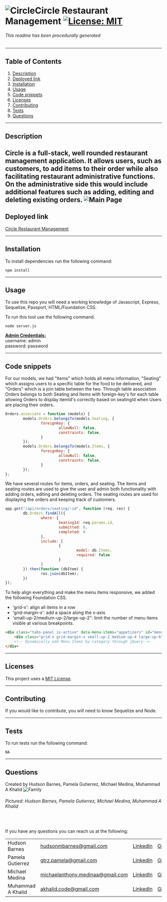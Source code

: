# ![Circle](public/assets/circle-ico.png)Circle Restaurant Management [![License: MIT](https://img.shields.io/badge/License-MIT-yellow.svg)](https://opensource.org/licenses/MIT) 
###### This readme has been procedurally generated 

-----------------------
## Table of Contents
1. [Description](#description)
2. [Deployed link](#deployed-link)
3. [Installation](#installation)
4. [Usage](#usage)
5. [Code snippets](#code-snippets)
6. [Licenses](#licenses)
7. [Contributing](#contributing)
8. [Tests](#tests)
9. [Questions](#questions)

-----------------------
## Description
Circle is a full-stack, well rounded restaurant management application. It allows users, such as customers, to add items to their order while also facilitating restaurant administrative functions. On the administrative side this would include additional features such as adding, editing and deleting existing orders.
![Main Page](public/assets/main.gif)
-----------------------
## Deployed link
[Circle Restaurant Management](https://circle-restaurant-mgmt.herokuapp.com/)

-----------------------
## Installation
To install dependencies run the following command:
```
npm install
```

-----------------------
## Usage
To use this repo you will need a working knowledge of Javascript, Express, Sequelize, Passport, HTML/Foundation CSS. 

To run this tool use the following command. 

```
node server.js
```

<b><u>Admin Credentials: </b></u>
<br>
username: admin <br>
password: password

-----------------------
## Code snippets

For our models, we had "Items" which holds all menu information, "Seating" which assigns users to a specific table for the food to be delivered, and "Orders" which is a join table between the two. Through table association Orders belongs to both Seating and Items with foreign-key's for each table allowing Orders to display itemId's correctly based on seatingId when Users are placing their orders.

```javascript
Orders.associate = function (models) {
		models.Orders.belongsTo(models.Seating, {
				foreignKey: {
						allowNull: false,
						constraints: false,
				}
		});
		models.Orders.belongsTo(models.Items, {
				foreignKey: {
						allowNull: false,
						constraints: false,
				}
		});
};
```

We have several routes for items, orders, and seating. The items and seating routes are used to give the user and admin both functionality with adding orders, editing and deleting orders. The seating routes are used for displaying the orders and keeping track of customers.

```javascript
app.get("/api/orders/seating/:id", function (req, res) {
		db.Orders.findAll({
				where: {
						SeatingId: req.params.id,
						submitted: 0,
						completed: 0
				},
				include: [
						{
								model: db.Items,
								required: false
						}
				]
		}).then(function (dbItem) {
				res.json(dbItem);
		})
});
```
To help align everything and make the menu items responsive, we added the following Foundation CSS. 

- 'grid-x': align all items in a row
- 'grid-margin-x': add a space along the x-axis
- 'small-up-2/medium-up-2/large-up-2": limit the number of menu items visible at various breakpoints.

```html
<div class="tabs-panel is-active" data-menu-items="appetizers" id="menuAppetizers">
	<div class="grid-x grid-margin-x small-up-2 medium-up-4 large-up-6" id="appetizerItem"></div>
	<!-- Dynamically add Menu Items by category through jQuery-->
</div>
```

-----------------------
## Licenses
This project uses a [MIT License](https://opensource.org/licenses/MIT). 

-----------------------
## Contributing
If you would like to contribute, you will need to know Sequelize and Node.

-----------------------
## Tests
To run tests run the following command:
```
NA
```

-----------------------
## Questions
Created by Hudson Barnes, Pamela Gutierrez, Michael Medina, Muhammad A Khalid
![Family](public/assets/family.jpg)
###### Pictured: Hudson Barnes, Pamela Gutierrez, Michael Medina, Muhammad A Khalid
<br>

If you have any questions you can reach us at the following: 

| | | | |
|-|-|-|-|
| Hudson Barnes  | [hudsonmbarnes@gmail.com](mailto:hudsonmbarnes@gmail.com)  |[LinkedIn](https://www.linkedin.com/in/hudson-barnes-398483151/) | [GitHub](https://github.com/hudsonmbarnes)  |
| Pamela Gutierrez  | [gtrz.pamela@gmail.com](mailto:gtrz.pamela@gmail.com)  |[LinkedIn](http://www.linkedin.com/in/pamela-gutierrez) | [GitHub](https://github.com/pamela-gutierrez)  |
| Michael Medina  | [michaelanthony.medinaa@gmail.com](mailto:michaelanthony.medinaa@gmail.com)  |[LinkedIn](https://www.linkedin.com/in/michaelanthonyy/) | [GitHub](https://github.com/michaelanthonyyy)  |
| Muhammad A Khalid  | [akhalid.code@gmail.com](mailto:akhalid.code@gmail.com)  |[LinkedIn](https://www.linkedin.com/in/abdullahkhalid/) | [GitHub](https://github.com/akhalid88/)  |